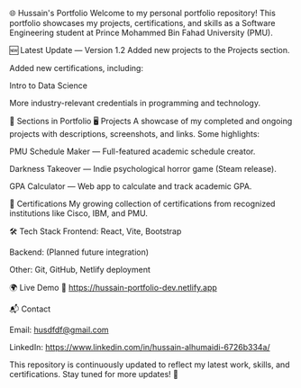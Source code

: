 🌐 Hussain's Portfolio
Welcome to my personal portfolio repository!
This portfolio showcases my projects, certifications, and skills as a Software Engineering student at Prince Mohammed Bin Fahad University (PMU).

🆕 Latest Update — Version 1.2
Added new projects to the Projects section.

Added new certifications, including:

Intro to Data Science

More industry-relevant credentials in programming and technology.

📂 Sections in Portfolio
🖥️ Projects
A showcase of my completed and ongoing projects with descriptions, screenshots, and links.
Some highlights:

PMU Schedule Maker — Full-featured academic schedule creator.

Darkness Takeover — Indie psychological horror game (Steam release).

GPA Calculator — Web app to calculate and track academic GPA.

📜 Certifications
My growing collection of certifications from recognized institutions like Cisco, IBM, and PMU.

🛠️ Tech Stack
Frontend: React, Vite, Bootstrap

Backend: (Planned future integration)

Other: Git, GitHub, Netlify deployment

🌍 Live Demo
🔗 https://hussain-portfolio-dev.netlify.app

📬 Contact

Email: husdfdf@gmail.com

LinkedIn: https://www.linkedin.com/in/hussain-alhumaidi-6726b334a/

This repository is continuously updated to reflect my latest work, skills, and certifications. Stay tuned for more updates! 🚀
